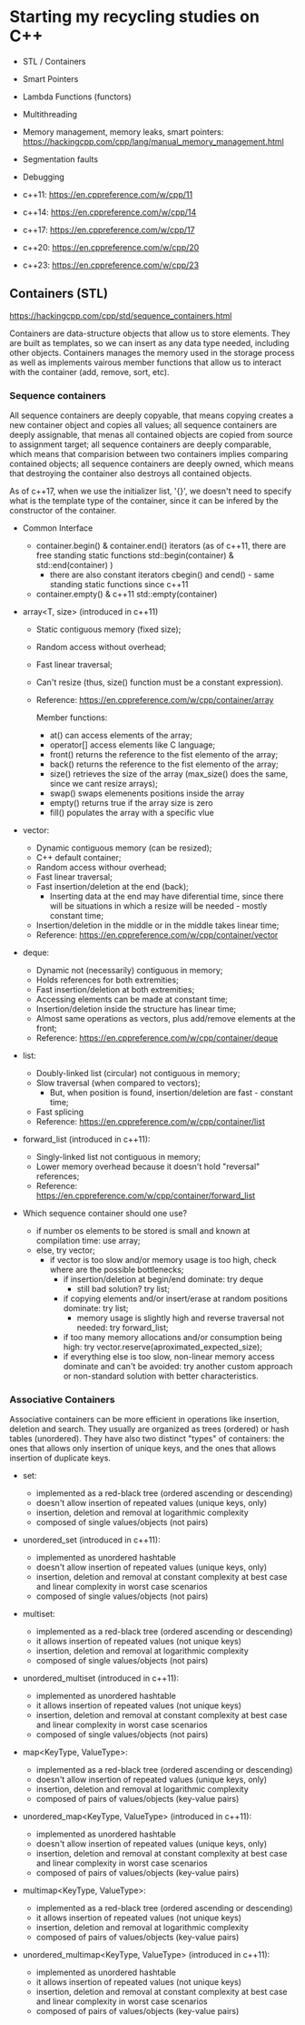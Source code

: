 # Starting my recycling studies on C++

- STL / Containers
- Smart Pointers
- Lambda Functions (functors)
- Multithreading

- Memory management, memory leaks, smart pointers: https://hackingcpp.com/cpp/lang/manual_memory_management.html 
- Segmentation faults 
- Debugging
- c++11: https://en.cppreference.com/w/cpp/11
- c++14: https://en.cppreference.com/w/cpp/14
- c++17: https://en.cppreference.com/w/cpp/17
- c++20: https://en.cppreference.com/w/cpp/20
- c++23: https://en.cppreference.com/w/cpp/23

## Containers (STL) 

https://hackingcpp.com/cpp/std/sequence_containers.html

Containers are data-structure objects that allow us to store elements. They are built as templates, so we can insert as any data type needed, including other objects. Containers manages the memory used in the storage process as well as implements vairous member functions that allow us to interact with the container (add, remove, sort, etc). 

### Sequence containers

All sequence containers are deeply copyable, that means copying creates a new container object and copies all values; all sequence containers are deeply assignable, that menas all contained objects are copied from source to assignment target; all sequence containers are deeply comparable, which means that comparision between two containers implies comparing contained objects; all sequence containers are deeply owned, which means that destroying the container also destroys all contained objects.

As of c++17, when we use the initializer list, '{}', we doesn't need to specify what is the template type of the container, since it can be infered by the constructor of the container.

- Common Interface
  - container.begin() & container.end() iterators (as of c++11, there are free standing static functions std::begin(container) & std::end(container) )
    - there are also constant iterators cbegin() and cend() - same standing static functions since c++11
  - container.empty() & c++11 std::empty(container)

- array<T, size> (introduced in c++11)
  - Static contiguous memory (fixed size);
  - Random access without overhead;
  - Fast linear traversal;
  - Can't resize (thus, size() function must be a constant expression).
  - Reference: https://en.cppreference.com/w/cpp/container/array

    Member functions:
      - at() can access elements of the array;
      - operator[] access elements like C language;
      - front() returns the reference to the fist elemento of the array;
      - back() returns the reference to the fist elemento of the array;
      - size() retrieves the size of the array (max_size() does the same, since we cant resize arrays);
      - swap() swaps elemenents positions inside the array
      - empty() returns true if the array size is zero
      - fill() populates the array with a specific vlue

- vector<T>:
  - Dynamic contiguous memory (can be resized);
  - C++ default container;
  - Random access withour overhead;
  - Fast linear traversal;
  - Fast insertion/deletion at the end (back);
    - Inserting data at the end may have diferential time, since there will be situations in which a resize will be needed - mostly constant time;
  - Insertion/deletion in the middle or in the middle takes linear time;
  - Reference: https://en.cppreference.com/w/cpp/container/vector

- deque<T>:
  - Dynamic not (necessarily) contiguous in memory;
  - Holds references for both extremities;
  - Fast insertion/deletion at both extremities;
  - Accessing elements can be made at constant time;
  - Insertion/deletion inside the structure has linear time;
  - Almost same operations as vectors, plus add/remove elements at the front;
  - Reference: https://en.cppreference.com/w/cpp/container/deque

- list<T>:
  - Doubly-linked list (circular) not contiguous in memory;
  - Slow traversal (when compared to vectors);
    - But, when position is found, insertion/deletion are fast - constant time;
  - Fast splicing 
  - Reference: https://en.cppreference.com/w/cpp/container/list

- forward_list<T> (introduced in c++11):
  - Singly-linked list not contiguous in memory;
  - Lower memory overhead because it doesn't hold "reversal" references;
  - Reference: https://en.cppreference.com/w/cpp/container/forward_list

- Which sequence container should one use?

  - if number os elements to be stored is small and known at compilation time: use array;
  - else, try vector;
    - if vector is too slow and/or memory usage is too high, check where are the possible bottlenecks;
      - if insertion/deletion at begin/end dominate: try deque
        - still bad solution? try list;
      - if copying elements and/or insert/erase at random positions dominate: try list;
        - memory usage is slightly high and reverse traversal not needed: try forward_list;
      - if too many memory allocations and/or consumption being high: try vector.reserve(aproximated_expected_size);
      - if everything else is too slow, non-linear memory access dominate and can't be avoided: try another custom approach or non-standard solution with better characteristics.

### Associative Containers

Associative containers can be more efficient in operations like insertion, deletion and search. They usually are organized as trees (ordered) or hash tables (unordered). They have also two distinct "types" of containers: the ones that allows only insertion of unique keys, and the ones that allows insertion of duplicate keys.

- set<KeyType>:
  - implemented as a red-black tree (ordered ascending or descending)
  - doesn't allow insertion of repeated values (unique keys, only)
  - insertion, deletion and removal at logarithmic complexity
  - composed of single values/objects (not pairs)

- unordered_set<KeyType> (introduced in c++11):
  - implemented as unordered hashtable
  - doesn't allow insertion of repeated values (unique keys, only)
  - insertion, deletion and removal at constant complexity at best case and linear complexity in worst case scenarios
  - composed of single values/objects (not pairs)

- multiset<KeyType>:
  - implemented as a red-black tree (ordered ascending or descending)
  - it allows insertion of repeated values (not unique keys)
  - insertion, deletion and removal at logarithmic complexity
  - composed of single values/objects (not pairs)

- unordered_multiset<KeyType> (introduced in c++11):
  - implemented as unordered hashtable
  - it allows insertion of repeated values (not unique keys)
  - insertion, deletion and removal at constant complexity at best case and linear complexity in worst case scenarios
  - composed of single values/objects (not pairs)

- map<KeyType, ValueType>:
  - implemented as a red-black tree (ordered ascending or descending)
  - doesn't allow insertion of repeated values (unique keys, only)
  - insertion, deletion and removal at logarithmic complexity
  - composed of pairs of values/objects (key-value pairs)

- unordered_map<KeyType, ValueType> (introduced in c++11):
  - implemented as unordered hashtable
  - doesn't allow insertion of repeated values (unique keys, only)
  - insertion, deletion and removal at constant complexity at best case and linear complexity in worst case scenarios
  - composed of pairs of values/objects (key-value pairs)

- multimap<KeyType, ValueType>:
  - implemented as a red-black tree (ordered ascending or descending)
  - it allows insertion of repeated values (not unique keys)
  - insertion, deletion and removal at logarithmic complexity
  - composed of pairs of values/objects (key-value pairs)

- unordered_multimap<KeyType, ValueType> (introduced in c++11):
  - implemented as unordered hashtable
  - it allows insertion of repeated values (not unique keys)
  - insertion, deletion and removal at constant complexity at best case and linear complexity in worst case scenarios
  - composed of pairs of values/objects (key-value pairs)
